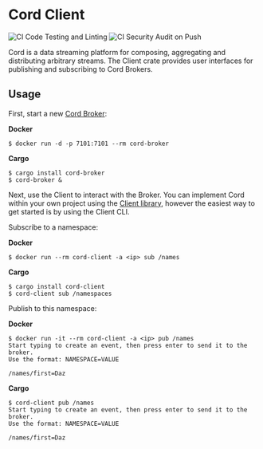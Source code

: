 # Cord Client

![CI Code Testing and Linting](https://github.com/cord-proj/cord-client/workflows/CI%20Code%20Testing%20and%20Linting/badge.svg)
![CI Security Audit on Push](https://github.com/cord-proj/cord-client/workflows/CI%20Security%20Audit%20on%20Push/badge.svg)

Cord is a data streaming platform for composing, aggregating and distributing arbitrary
streams. The Client crate provides user interfaces for publishing and subscribing to
Cord Brokers.

## Usage

First, start a new [Cord Broker](https://github.com/cord-proj/cord-broker):

**Docker**

    $ docker run -d -p 7101:7101 --rm cord-broker

**Cargo**

    $ cargo install cord-broker
    $ cord-broker &

Next, use the Client to interact with the Broker. You can implement Cord within your own
project using the [Client library](https://docs.rs/cord-client), however the easiest way
to get started is by using the Client CLI.

Subscribe to a namespace:

**Docker**

    $ docker run --rm cord-client -a <ip> sub /names

**Cargo**

    $ cargo install cord-client
    $ cord-client sub /namespaces

Publish to this namespace:

**Docker**

    $ docker run -it --rm cord-client -a <ip> pub /names
    Start typing to create an event, then press enter to send it to the broker.
    Use the format: NAMESPACE=VALUE

    /names/first=Daz

**Cargo**

    $ cord-client pub /names
    Start typing to create an event, then press enter to send it to the broker.
    Use the format: NAMESPACE=VALUE

    /names/first=Daz
